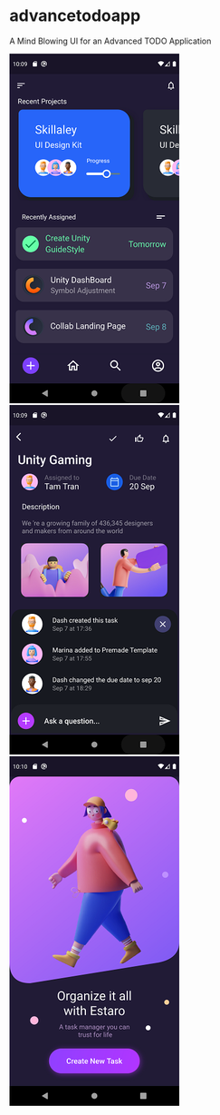 # advancetodoapp

A Mind Blowing UI for an Advanced TODO Application

![Screenshot](Screenshot_1602866396.png) ![Screenshot](Screenshot_1602866399.png) ![Screenshot](Screenshot_1602866408.png)
 

